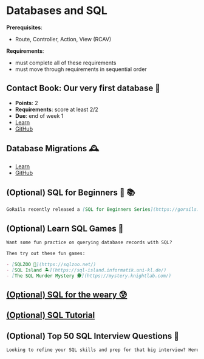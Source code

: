 # Databases and SQL

**Prerequisites**:
- Route, Controller, Action, View (RCAV)

**Requirements**:
- must complete all of these requirements
- must move through requirements in sequential order

<!-- TODO: overview -->

## Contact Book: Our very first database 📒
- **Points**: 2
- **Requirements**: score at least 2/2
- **Due**: end of week 1
- [Learn](https://learn.firstdraft.com/lessons/130)
- [GitHub](https://github.com/appdev-lessons/contact-book-first-database)

## Database Migrations 🕰️
<!-- TODO: add questions/points to this lesson -->
- [Learn](https://learn.firstdraft.com/lessons/300-rails-migrations)
- [GitHub](https://github.com/DPI-WE/rails-migrations)

## (Optional) SQL for Beginners 🧐 📚
```md
GoRails recently released a [SQL for Beginners Series](https://gorails.com/series/sql-for-beginners) of video walkthroughs. Even though we'll mostly be using ActiveRecord as our ORM (object-relational mapping) to translate Ruby code to SQL, knowing some basic SQL will serve you throughout your career. I recommend working through these when you have time.
```

## (Optional) Learn SQL Games 🎯
```md
Want some fun practice on querying database records with SQL?

Then try out these fun games:

- [SQLZOO 🐘](https://sqlzoo.net/)
- [SQL Island 🏝️](https://sql-island.informatik.uni-kl.de/)
- [The SQL Murder Mystery 🕵️](https://mystery.knightlab.com/)
```

## [(Optional) SQL for the weary 😰](https://gvwilson.github.io/sql-tutorial/)

## [(Optional) SQL Tutorial](https://www.w3schools.com/sql/)

## (Optional) Top 50 SQL Interview Questions 💪
```md
Looking to refine your SQL skills and prep for that big interview? Here are the [top 50 SQL questions to crack the coding interview](https://leetcode.com/studyplan/top-sql-50/).
```
